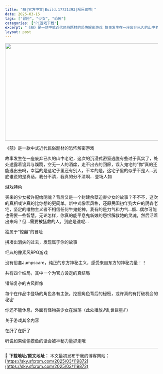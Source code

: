 ```yaml
---
title: "囍|官方中文|Build.17721393|解压即撸|"
date: 2025-03-15
tags: ["冒险", "少女", "恐怖"]
categories: ["PC游戏下载"]
excerpt: "《囍》是一款中式近代民俗题材的恐怖解密游戏 故事发生在一座废弃已久的山中老宅，这次的沉浸式密室逃脱有些过于真实了，处处透露着诡异与蹊跷，空无一人的酒席，走不出去的回廊，误入鬼宅的“你”真的还能逃出去吗，幸运的是这宅子里还有别人，不幸的是，这宅子里的似乎不是人…到底谁说的是真话，我分不清，我真的分不清&hellip;"
layout: post
---
```


<img class="aligncenter size-full wp-image-119867" src="https://sky.sfcrom.com/wp-content/uploads/2025/03/202503150727416.webp" alt="" width="570" height="321" />

《囍》是一款中式近代民俗题材的恐怖解密游戏

故事发生在一座废弃已久的山中老宅，这次的沉浸式密室逃脱有些过于真实了，处处透露着诡异与蹊跷，空无一人的酒席，走不出去的回廊，误入鬼宅的“你”真的还能逃出去吗，幸运的是这宅子里还有别人，不幸的是，这宅子里的似乎不是人…到底谁说的是真话，我分不清，我真的分不清啊…
登场人物

游戏特色

买来的少女被许配给阴魂？背后又是一个封建余孽迫害少女的故事？不不不，这次的真相或许真的比你想的更简单。新中式像素风格，还原民国初年狗大户的阴森老宅，坚定的唯物主义者不相信任何牛鬼蛇神，我有的是力气和力气…额…偶尔可能也需要一些智慧，无论怎样，你真的能平息鬼新娘的怨恨解救她的灵魂，然后活着出来吗？但…需要被拯救的人，到底是谁呢…

独属于“惊囍”的冒险

拼凑出消失的过去，发现属于你的故事

经典的像素风RPG游戏

没有俗套Jumpscare，纯正的东方神秘主义，感受来自东方的神秘力量！！

共有四个结局，其中一个为官方设定的真结局

错综复杂的古风群像

每个在作品中登场的角色各有主张，挖掘角色背后的秘密，或许真的有打破机会的秘密

你还不能休息，外面有怪物美少女在游荡（此处播放♪乱世巨星♪）

关于游戏其余内容

在肝了在肝了

听说如果偷偷摸鱼的话会被神秘力量抓走哦

---
📖 **下载地址/原文地址：** 本文最初发布于我的博客网站：[https://sky.sfcrom.com/2025/03/119872](https://sky.sfcrom.com/2025/03/119872)
